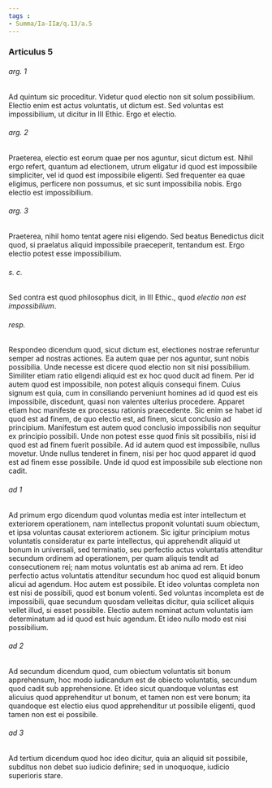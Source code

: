 ```yaml
---
tags : 
- Summa/Ia-IIæ/q.13/a.5
---
```


### Articulus 5

###### arg. 1
Ad quintum sic proceditur. Videtur quod electio non sit solum possibilium. Electio enim est actus voluntatis, ut dictum est. Sed voluntas est impossibilium, ut dicitur in III Ethic. Ergo et electio.

###### arg. 2
Praeterea, electio est eorum quae per nos aguntur, sicut dictum est. Nihil ergo refert, quantum ad electionem, utrum eligatur id quod est impossibile simpliciter, vel id quod est impossibile eligenti. Sed frequenter ea quae eligimus, perficere non possumus, et sic sunt impossibilia nobis. Ergo electio est impossibilium.

###### arg. 3
Praeterea, nihil homo tentat agere nisi eligendo. Sed beatus Benedictus dicit quod, si praelatus aliquid impossibile praeceperit, tentandum est. Ergo electio potest esse impossibilium.

###### s. c.
Sed contra est quod philosophus dicit, in III Ethic., quod *electio non est impossibilium*.

###### resp.
Respondeo dicendum quod, sicut dictum est, electiones nostrae referuntur semper ad nostras actiones. Ea autem quae per nos aguntur, sunt nobis possibilia. Unde necesse est dicere quod electio non sit nisi possibilium. Similiter etiam ratio eligendi aliquid est ex hoc quod ducit ad finem. Per id autem quod est impossibile, non potest aliquis consequi finem. Cuius signum est quia, cum in consiliando perveniunt homines ad id quod est eis impossibile, discedunt, quasi non valentes ulterius procedere. Apparet etiam hoc manifeste ex processu rationis praecedente. Sic enim se habet id quod est ad finem, de quo electio est, ad finem, sicut conclusio ad principium. Manifestum est autem quod conclusio impossibilis non sequitur ex principio possibili. Unde non potest esse quod finis sit possibilis, nisi id quod est ad finem fuerit possibile. Ad id autem quod est impossibile, nullus movetur. Unde nullus tenderet in finem, nisi per hoc quod apparet id quod est ad finem esse possibile. Unde id quod est impossibile sub electione non cadit.

###### ad 1
Ad primum ergo dicendum quod voluntas media est inter intellectum et exteriorem operationem, nam intellectus proponit voluntati suum obiectum, et ipsa voluntas causat exteriorem actionem. Sic igitur principium motus voluntatis consideratur ex parte intellectus, qui apprehendit aliquid ut bonum in universali, sed terminatio, seu perfectio actus voluntatis attenditur secundum ordinem ad operationem, per quam aliquis tendit ad consecutionem rei; nam motus voluntatis est ab anima ad rem. Et ideo perfectio actus voluntatis attenditur secundum hoc quod est aliquid bonum alicui ad agendum. Hoc autem est possibile. Et ideo voluntas completa non est nisi de possibili, quod est bonum volenti. Sed voluntas incompleta est de impossibili, quae secundum quosdam velleitas dicitur, quia scilicet aliquis vellet illud, si esset possibile. Electio autem nominat actum voluntatis iam determinatum ad id quod est huic agendum. Et ideo nullo modo est nisi possibilium.

###### ad 2
Ad secundum dicendum quod, cum obiectum voluntatis sit bonum apprehensum, hoc modo iudicandum est de obiecto voluntatis, secundum quod cadit sub apprehensione. Et ideo sicut quandoque voluntas est alicuius quod apprehenditur ut bonum, et tamen non est vere bonum; ita quandoque est electio eius quod apprehenditur ut possibile eligenti, quod tamen non est ei possibile.

###### ad 3
Ad tertium dicendum quod hoc ideo dicitur, quia an aliquid sit possibile, subditus non debet suo iudicio definire; sed in unoquoque, iudicio superioris stare.

